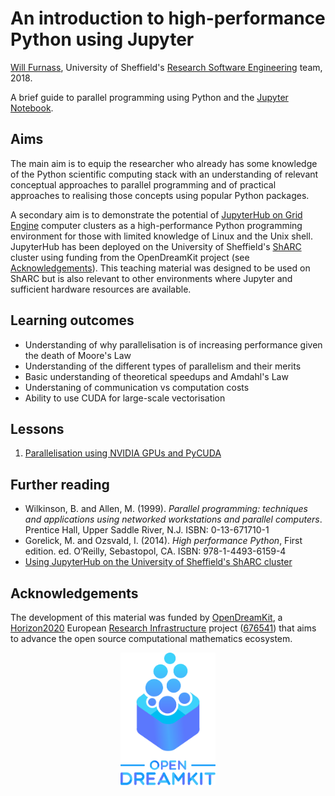 # An introduction to high-performance Python using Jupyter

[Will Furnass][wf], University of Sheffield's [Research Software Engineering][uos-rse] team, 2018.

A brief guide to parallel programming using Python and the [Jupyter Notebook][jupyter].

## Aims

The main aim is to equip the researcher who already has some knowledge of the Python scientific computing stack with
an understanding of relevant conceptual approaches to parallel programming and of practical approaches to realising those concepts using popular Python packages.

A secondary aim is to demonstrate the potential of [JupyterHub on Grid Engine][jh-on-sharc] computer clusters
as a high-performance Python programming environment for those with limited knowledge of Linux and the Unix shell. 
JupyterHub has been deployed on the University of Sheffield's [ShARC][jh-on-sharc] cluster using 
funding from the OpenDreamKit project (see [Acknowledgements](#Acknowledgements)).
This teaching material was designed to be used on ShARC but is also relevant to other environments where Jupyter and sufficient hardware resources are available.

## Learning outcomes

* Understanding of why parallelisation is of increasing performance given the death of Moore's Law
* Understanding of the different types of parallelism and their merits
* Basic understanding of theoretical speedups and Amdahl's Law
* Understaning of communication vs computation costs
* Ability to use CUDA for large-scale vectorisation

## Lessons

1. [Parallelisation using NVIDIA GPUs and PyCUDA](pycuda.ipynb)

## Further reading

* Wilkinson, B. and Allen, M. (1999). *Parallel programming: techniques and applications using networked workstations and parallel computers*. 
  Prentice Hall, Upper Saddle River, N.J. ISBN: 0-13-671710-1
* Gorelick, M. and Ozsvald, I. (2014). *High performance Python*, 
  First edition. ed. O’Reilly, Sebastopol, CA.  ISBN: 978-1-4493-6159-4
* [Using JupyterHub on the University of Sheffield's ShARC cluster](http://docs.hpc.shef.ac.uk/en/latest/hpc/jupyterhub.html)

## Acknowledgements

The development of this material was funded by [OpenDreamKit][odk], 
a [Horizon2020][h2020] European [Research Infrastructure][res-inf] project ([676541][odk-grant]) that aims to 
advance the open source computational mathematics ecosystem.

<div align="center"> 
<img src="static/opendreamkit.svg" alt="OpenDreamKit logo" alt="LabCollector logo" width="30%" />
</div>

[odk]: http://opendreamkit.org/
[h2020]: https://ec.europa.eu/programmes/horizon2020/
[res-inf]: https://ec.europa.eu/programmes/horizon2020/en/h2020-section/european-research-infrastructures-including-e-infrastructures
[odk-grant]: http://cordis.europa.eu/project/rcn/198334_en.html
[uos-rse]: http://rse.shef.ac.uk
[wf]: http://learningpatterns.me
[jh-on-sharc]: http://docs.hpc.shef.ac.uk/en/latest/hpc/jupyterhub.html
[jupyter]: http://jupyter.org/

